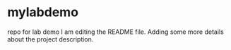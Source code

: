 # mylabdemo
repo for lab demo
I am editing the README file. Adding some more details about the project description.
